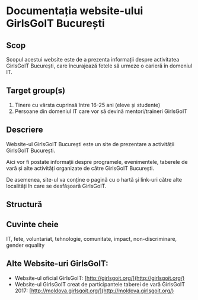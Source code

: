 # Documentația website-ului GirlsGoIT București
## Scop
Scopul acestui website este de a prezenta informații despre activitatea GirlsGoIT București, care încurajează fetele să urmeze o carieră în domeniul IT.
## Target group(s)
1. Tinere cu vârsta cuprinsă între 16-25 ani (eleve și studente)
2. Persoane din domeniul IT care vor să devină mentori/traineri GirlsGoIT
## Descriere
Website-ul GirlsGoIT București este un site de prezentare a activității GirlsGoIT București.

Aici vor fi postate informații despre programele, evenimentele, taberele de vară și alte activități organizate de către GirlsGoIT București. 

De asemenea, site-ul va conține o pagină cu o hartă și link-uri către alte localități în care se desfășoară GirlsGoIT.


## Structură

## Cuvinte cheie
IT, fete, voluntariat, tehnologie, comunitate, impact, non-discriminare, gender equality
## Alte Website-uri GirlsGoIT:
* Website-ul oficial GirlsGoIT: [http://girlsgoit.org/](http://girlsgoit.org/)
* Website-ul GirlsGoIT creat de participantele taberei de vară GirlsGoIT 2017: [http://moldova.girlsgoit.org/](http://moldova.girlsgoit.org/)

